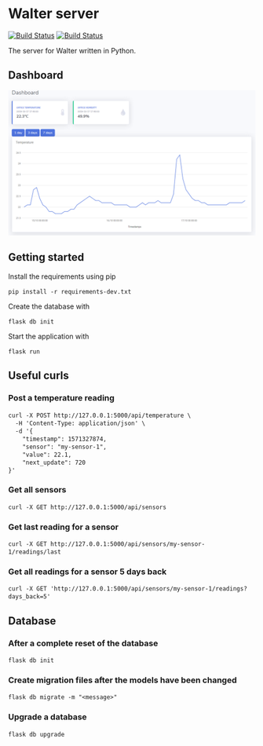 # Walter server
[![Build Status](https://travis-ci.com/frangiz/walter-server.svg?branch=master)](https://travis-ci.com/frangiz/walter-server)
[![Build Status](https://img.shields.io/github/license/frangiz/walter-server.svg)](https://img.shields.io/github/license/frangiz/walter-server.svg)

The server for Walter written in Python.

## Dashboard
![Dashboard](dashboard.png)

## Getting started
Install the requirements using pip
```
pip install -r requirements-dev.txt
```
Create the database with
```
flask db init
```
Start the application with
```
flask run
```

## Useful curls
### Post a temperature reading
```
curl -X POST http://127.0.0.1:5000/api/temperature \
  -H 'Content-Type: application/json' \
  -d '{
	"timestamp": 1571327874,
	"sensor": "my-sensor-1",
	"value": 22.1,
	"next_update": 720
}'
```

### Get all sensors
```
curl -X GET http://127.0.0.1:5000/api/sensors
```

### Get last reading for a sensor
```
curl -X GET http://127.0.0.1:5000/api/sensors/my-sensor-1/readings/last
```

### Get all readings for a sensor 5 days back
```
curl -X GET 'http://127.0.0.1:5000/api/sensors/my-sensor-1/readings?days_back=5'
```

## Database

### After a complete reset of the database
```
flask db init
```

### Create migration files after the models have been changed
```
flask db migrate -m "<message>"
```

### Upgrade a database
```
flask db upgrade
```